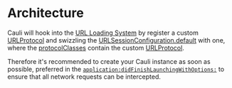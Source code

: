 # Architecture
Cauli will hook into the [URL Loading System](https://developer.apple.com/documentation/foundation/url_loading_system) by register a custom [URLProtocol](https://developer.apple.com/documentation/foundation/urlprotocol) and swizzling the [URLSessionConfiguration.default](https://developer.apple.com/documentation/foundation/urlsessionconfiguration/1411560-default) with one, where the [protocolClasses](https://developer.apple.com/documentation/foundation/urlsessionconfiguration/1411050-protocolclasses) contain the custom [URLProtocol](https://developer.apple.com/documentation/foundation/urlprotocol).

Therefore it's recommended to create your Cauli instance as soon as possible, preferred in the [`application:didFinishLaunchingWithOptions:`](https://developer.apple.com/documentation/uikit/uiapplicationdelegate/1622921-application?language=objc) to ensure that all network requests can be intercepted.